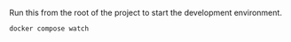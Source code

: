 Run this from the root of the project to start the development environment.

```bash
docker compose watch
```
